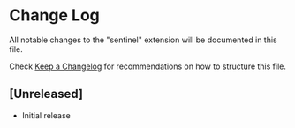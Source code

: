 # Change Log

All notable changes to the "sentinel" extension will be documented in this file.

Check [Keep a Changelog](http://keepachangelog.com/) for recommendations on how to structure this file.

## [Unreleased]

- Initial release